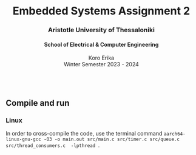 <div id="top"></div>

<br />
<div align="center">
  <h1 align="center">Embedded Systems Assignment 2</h1>
  <h3 align="center">Aristotle University of Thessaloniki</h3>
  <h4 align="center">School of Electrical & Computer Engineering</h4>
  <p align="center">
    Koro Erika
    <br />
    Winter Semester 2023 - 2024
    <br />
    <br />
    <br />
    <br />
  </p>
</div>

## Compile and run

### Linux
In order to cross-compile the code, use the terminal command `aarch64-linux-gnu-gcc -O3 -o main.out src/main.c src/timer.c src/queue.c src/thread_consumers.c  -lpthread `.
<br/>

